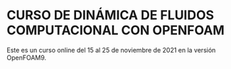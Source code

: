 # CURSO DE DINÁMICA DE FLUIDOS COMPUTACIONAL CON OPENFOAM
Este es un curso online del 15 al 25 de noviembre de 2021 en la versión OpenFOAM9.
